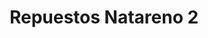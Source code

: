 ---
title: "Repuestos Natareno 2"
url: /mazatenango/repuestos-natareno-2/
shop: reparación de automóviles
---